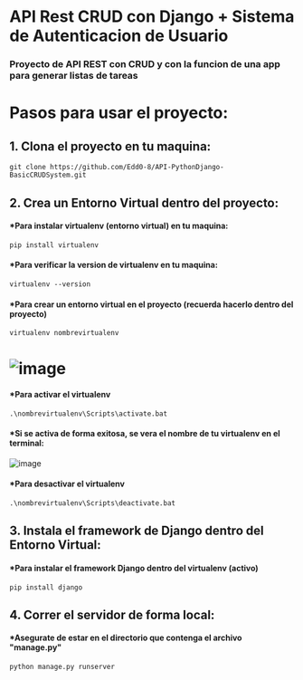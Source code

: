 # API Rest CRUD con Django + Sistema de Autenticacion de Usuario
### Proyecto de API REST con CRUD y con la funcion de una app para generar listas de tareas
# Pasos para usar el proyecto: 
## 1. Clona el proyecto en tu maquina:
`git clone https://github.com/Edd0-8/API-PythonDjango-BasicCRUDSystem.git`
## 2. Crea un Entorno Virtual dentro del proyecto:
#### *Para instalar virtualenv (entorno virtual) en tu maquina: 
`pip install virtualenv`
#### *Para verificar la version de virtualenv en tu maquina: 
`virtualenv --version`
#### *Para crear un entorno virtual en el proyecto (recuerda hacerlo dentro del proyecto)
`virtualenv nombrevirtualenv`
# ![image](https://github.com/Edd0-8/API-PythonDjango-BasicCRUDSystem/assets/122135736/c4038244-c1a5-4a5c-8d49-dcd278555982)
#### *Para activar el virtualenv
`.\nombrevirtualenv\Scripts\activate.bat`
#### *Si se activa de forma exitosa, se vera el nombre de tu virtualenv en el terminal:
![image](https://github.com/Edd0-8/API-PythonDjango-BasicCRUDSystem/assets/122135736/38cfb4c7-4ec2-493b-a3ce-81d484b3527e)
#### *Para desactivar el virtualenv 
`.\nombrevirtualenv\Scripts\deactivate.bat`
## 3. Instala el framework de Django dentro del Entorno Virtual: 
#### *Para instalar el framework Django dentro del virtualenv (activo)
`pip install django`
## 4. Correr el servidor de forma local: 
#### *Asegurate de estar en el directorio que contenga el archivo "manage.py"
`python manage.py runserver`
